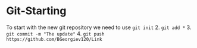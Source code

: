 # Git-Starting
To start with the new git repository we need to use ``git init``
2. ``git add *``
3. ``git commit -m "The update"``
4. ``git push https://github.com/BGeorgiev120/Link``
